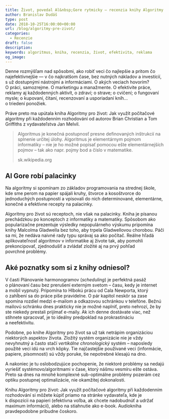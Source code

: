 ```yaml
---
title: Život, povedal Al&nbsp;Gore rytmicky — recenzia knihy Algoritmy pre život
author: Branislav Dudáš
type: post
date: 2018-10-25T16:00:00+00:00
url: /blog/algoritmy-pre-zivot/
categories:
  - Recenzie
draft: false
description: 
keywords: algoritmus, kniha, recenzia, život, efektivita, reklama
og_image: 
--- 
```


Denne rozmýšľam nad spôsobmi, ako robiť veci čo najlepšie a pritom čo najefektívnejšie — v&nbsp;čo najkratšom čase, bez nutných nákladov a&nbsp;investícií, s&nbsp;už dostupnými nástrojmi a&nbsp;informáciami. O&nbsp;akých veciach hovorím? O&nbsp;práci, samozrejme. O&nbsp;marketingu a&nbsp;manažmente. O&nbsp;efektivite práce, reklamy aj&nbsp;každodenných aktivít, o&nbsp;zdraví; o&nbsp;strave; o&nbsp;cvičení; o&nbsp;fungovaní mysle; o&nbsp;kupovaní, čítaní, recenzovaní a&nbsp;usporiadaní kníh… o&nbsp;triedení&nbsp;ponožiek.

Práve preto ma upútala kniha Algoritmy pro život: Jak využít počítačové algoritmy při každodenním rozhodování od autorov Brian Christian a&nbsp;Tom Griffiths z&nbsp;vydavateľstva Jan&nbsp;Melvil.

> Algoritmus je konečná postupnosť presne definovaných inštrukcií na splnenie určitej úlohy. Algoritmus je elementárnym pojmom informatiky – nie je ho možné popísať pomocou ešte elementárnejších pojmov – tak ako napr. pojmy bod a&nbsp;číslo v&nbsp;matematike.
>
> <footer>sk.wikipedia.org</footer>

## Al Gore robí palacinky

Na algoritmy si spomínam zo základov programovania na strednej škole, kde sme perom na papier spájali kruhy, štvorce a kosoštvorce do jednoduchých postupností a&nbsp;vpisovali do nich determinované, elementárne, konečné a efektívne recepty na&nbsp;palacinky.

Algoritmy pro život sú receptoch, nie však na palacinky. Kniha je písanou prechádzkou po konceptoch z&nbsp;informatiky a&nbsp;matematiky. Spôsobom ako popularizačne prezentuje výsledky nepopulárneho výskumu pripomína knihy Malcolma Gladwella bez toho, aby trpela Gladwellovou chorobou. Páči sa mi, že nedáva naivné rady typu správaj sa ako počítač. Reálne hľadá aplikovateľnosť algoritmov v&nbsp;informatike aj živote tak, aby pomohli prekoncipovať, zjednodušiť a&nbsp;zvládať zložité aj na prvý pohľad povrchné&nbsp;problémy.

## Aké poznatky som si z knihy odniesol?

V časti Plánovanie harmonogramov (*scheduling*) je perfektná pasáž o&nbsp;plánovaní času bez prerušení externým svetom – času, kedy je internet a&nbsp;mobil vypnutý. Pripomína to Hlbokú prácu od Cala Newporta, ktorý o&nbsp;zahĺbení sa do práce píše pravidelne. O pár kapitol neskôr sa zase spomína rozdiel medzi e-mailom a&nbsp;odkazovou schránkou v&nbsp;telefóne. Bežnú mailovú schránku dnes prakticky nie je možné naplniť, preto nehrozí, že by ste niekedy prestali prijímať e-maily. Ak ich denne dostávate viac, než stihnete spracovať, je to ideálny predpoklad na prokrastináciu a&nbsp;neefektivitu.

Podobne, po knihe Algoritmy pro život sa už tak netrápim organizáciou niektorých aspektov života. Zložitý systém organizácie nie je vždy nevyhnutný a&nbsp;často stačí *vertikálne chronologický* systém – naposledy použité veci idú na vrch kôpky. Tie najčastejšie používané veci (informácie, papiere, písomnosti) sú vždy poruke, tie nepotrebné klesajú na&nbsp;dno.

A&nbsp;nakoniec je tu oslobodzujúce pochopenie, že niektoré problémy sa nedajú vyriešiť systémovo/algoritmami v&nbsp;čase, ktorý nášmu vesmíru ešte ostáva. Preto sa dnes na mnohé komplexné sub-optimálne problémy pozerám cez optiku postupnej optimalizácie, nie okamžitej&nbsp;dokonalosti.

Knihu Algoritmy pro život: Jak využít počítačové algoritmy při každodenním rozhodování si môžete kúpiť priamo na stránke vydavateľa, kde je k&nbsp;dispozícii na papieri (efektívna voľba, ak chcete nadobudnúť a udržať maximum informácií), alebo na stiahnutie ako e-book. Audiokniha pravdepodobne pribudne&nbsp;čoskoro.